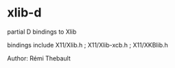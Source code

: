 xlib-d
===

partial D bindings to Xlib

bindings include X11/Xlib.h ; X11/Xlib-xcb.h ; X11/XKBlib.h

Author: Rémi Thebault


